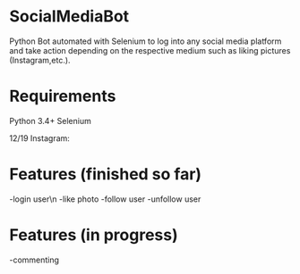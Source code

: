 # SocialMediaBot
Python Bot automated with Selenium to log into any social media platform and take action depending on the respective medium such as liking pictures (Instagram,etc.).


# Requirements
Python 3.4+
Selenium


12/19
Instagram:
# Features (finished so far)
  -login user\n
  -like photo
  -follow user
  -unfollow user
# Features (in progress)
  -commenting
  
  
  
  
